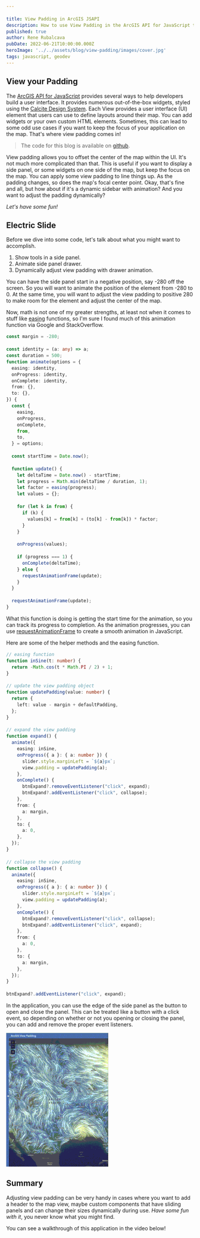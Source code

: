 ```yaml
---

title: View Padding in ArcGIS JSAPI
description: How to use View Padding in the ArcGIS API for JavaScript to layout your app
published: true
author: Rene Rubalcava
pubDate: 2022-06-21T10:00:00.000Z
heroImage: '../../assets/blog/view-padding/images/cover.jpg'
tags: javascript, geodev
---
```


## View your Padding

The
[ArcGIS API for JavaScript](https://developers.arcgis.com/javascript/latest/)
provides several ways to help developers build a user interface. It provides
numerous out-of-the-box widgets, styled using the
[Calcite Design System](https://developers.arcgis.com/calcite-design-system/).
Each View provides a user interface (UI) element that users can use to define
layouts around their map. You can add widgets or your own custom HTML elements.
Sometimes, this can lead to some odd use cases if you want to keep the focus of
your application on the map. That's where view padding comes in!

> The code for this blog is available on
> [github](https://github.com/odoe/jsapi-view-padding).

View padding allows you to offset the center of the map within the UI. It's not
much more complicated than that. This is useful if you want to display a side
panel, or some widgets on one side of the map, but keep the focus on the map.
You can apply some view padding to line things up. As the padding changes, so
does the map's focal center point. Okay, that's fine and all, but how about if
it's a dynamic sidebar with animation? And you want to adjust the padding
dynamically?

_Let's have some fun!_

## Electric Slide

Before we dive into some code, let's talk about what you might want to
accomplish.

1. Show tools in a side panel.
2. Animate side panel drawer.
3. Dynamically adjust view padding with drawer animation.

You can have the side panel start in a negative position, say -280 off the
screen. So you will want to animate the position of the element from -280 to 0.
At the same time, you will want to adjust the view padding to positive 280 to
make room for the element and adjust the center of the map.

Now, math is not one of my greater strengths, at least not when it comes to
stuff like [easing](https://easings.net/) functions, so I'm sure I found much of
this animation function via Google and StackOverflow.

```ts
const margin = -280;

const identity = (a: any) => a;
const duration = 500;
function animate(options = {
  easing: identity,
  onProgress: identity,
  onComplete: identity,
  from: {},
  to: {},
}) {
  const {
    easing,
    onProgress,
    onComplete,
    from,
    to,
  } = options;

  const startTime = Date.now();

  function update() {
    let deltaTime = Date.now() - startTime;
    let progress = Math.min(deltaTime / duration, 1);
    let factor = easing(progress);
    let values = {};

    for (let k in from) {
      if (k) {
        values[k] = from[k] + (to[k] - from[k]) * factor;
      }
    }

    onProgress(values);

    if (progress === 1) {
      onComplete(deltaTime);
    } else {
      requestAnimationFrame(update);
    }
  }

  requestAnimationFrame(update);
}
```

What this function is doing is getting the start time for the animation, so you
can track its progress to completion. As the animation progresses, you can use
[requestAnimationFrame](https://developer.mozilla.org/en-US/docs/Web/API/window/requestAnimationFrame)
to create a smooth animation in JavaScript.

Here are some of the helper methods and the easing function.

```ts
// easing function
function inSine(t: number) {
  return -Math.cos(t * Math.PI / 2) + 1;
}

// update the view padding object
function updatePadding(value: number) {
  return {
    left: value - margin + defaultPadding,
  };
}

// expand the view padding
function expand() {
  animate({
    easing: inSine,
    onProgress({ a }: { a: number }) {
      slider.style.marginLeft = `${a}px`;
      view.padding = updatePadding(a);
    },
    onComplete() {
      btnExpand?.removeEventListener("click", expand);
      btnExpand?.addEventListener("click", collapse);
    },
    from: {
      a: margin,
    },
    to: {
      a: 0,
    },
  });
}

// collapse the view padding
function collapse() {
  animate({
    easing: inSine,
    onProgress({ a }: { a: number }) {
      slider.style.marginLeft = `${a}px`;
      view.padding = updatePadding(a);
    },
    onComplete() {
      btnExpand?.removeEventListener("click", collapse);
      btnExpand?.addEventListener("click", expand);
    },
    from: {
      a: 0,
    },
    to: {
      a: margin,
    },
  });
}

btnExpand?.addEventListener("click", expand);
```

In the application, you can use the edge of the side panel as the button to open
and close the panel. This can be treated like a button with a click event, so
depending on whether or not you opening or closing the panel, you can add and
remove the proper event listeners.

![](../../assets/blog/view-padding/images/padding-animated-small.gif)

## Summary

Adjusting view padding can be very handy in cases where you want to add a header
to the map view, maybe custom components that have sliding panels and can change
their sizes dynamically during use. _Have some fun with it_, you never know what
you might find.

You can see a walkthrough of this application in the video below!

<lite-youtube videoid="T50ACDSklcM"></lite-youtube>
